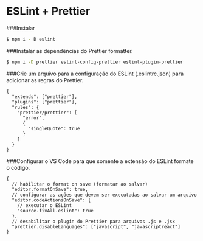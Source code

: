 # ESLint + Prettier 

###Instalar
```bash
$ npm i - D eslint
```
###Instalar as dependências do Prettier formatter.
```bash
$ npm i -D prettier eslint-config-prettier eslint-plugin-prettier
```
###Crie um arquivo para a configuração do ESLint (.eslintrc.json) para adicionar as regras do Prettier.
```
{
  "extends": ["prettier"],
  "plugins": ["prettier"],
  "rules": {
    "prettier/prettier": [
      "error",
      {
        "singleQuote": true
      }
    ]
  }
}
```
###Configurar o VS Code para que  somente a extensão do ESLint formate o código.
```
{
  // habilitar o format on save (formatar ao salvar)
  "editor.formatOnSave": true,
  // configurar as ações que devem ser executadas ao salvar um arquivo
  "editor.codeActionsOnSave": {
    // executar o ESLint
    "source.fixAll.eslint": true
  },
  // desabilitar o plugin do Prettier para arquivos .js e .jsx
  "prettier.disableLanguages": ["javascript", "javascriptreact"]
}
```